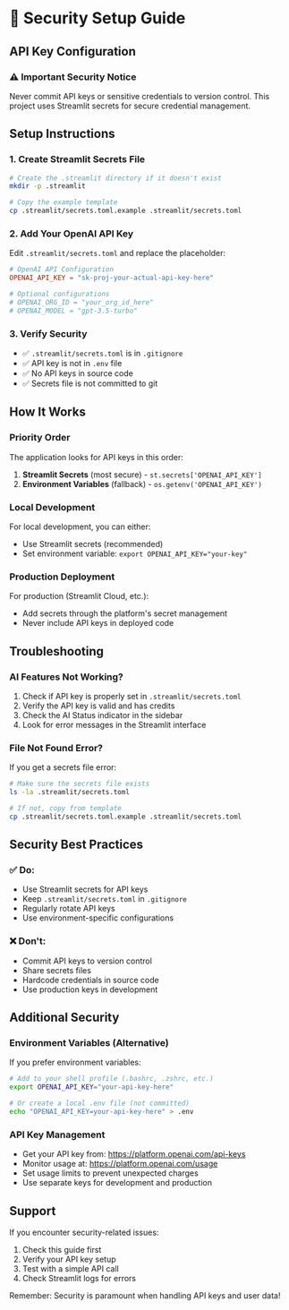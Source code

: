 # 🔐 Security Setup Guide

## API Key Configuration

### ⚠️ Important Security Notice
Never commit API keys or sensitive credentials to version control. This project uses Streamlit secrets for secure credential management.

## Setup Instructions

### 1. Create Streamlit Secrets File
```bash
# Create the .streamlit directory if it doesn't exist
mkdir -p .streamlit

# Copy the example template
cp .streamlit/secrets.toml.example .streamlit/secrets.toml
```

### 2. Add Your OpenAI API Key
Edit `.streamlit/secrets.toml` and replace the placeholder:

```toml
# OpenAI API Configuration
OPENAI_API_KEY = "sk-proj-your-actual-api-key-here"

# Optional configurations
# OPENAI_ORG_ID = "your_org_id_here"
# OPENAI_MODEL = "gpt-3.5-turbo"
```

### 3. Verify Security
- ✅ `.streamlit/secrets.toml` is in `.gitignore`
- ✅ API key is not in `.env` file
- ✅ No API keys in source code
- ✅ Secrets file is not committed to git

## How It Works

### Priority Order
The application looks for API keys in this order:
1. **Streamlit Secrets** (most secure) - `st.secrets['OPENAI_API_KEY']`
2. **Environment Variables** (fallback) - `os.getenv('OPENAI_API_KEY')`

### Local Development
For local development, you can either:
- Use Streamlit secrets (recommended)
- Set environment variable: `export OPENAI_API_KEY="your-key"`

### Production Deployment
For production (Streamlit Cloud, etc.):
- Add secrets through the platform's secret management
- Never include API keys in deployed code

## Troubleshooting

### AI Features Not Working?
1. Check if API key is properly set in `.streamlit/secrets.toml`
2. Verify the API key is valid and has credits
3. Check the AI Status indicator in the sidebar
4. Look for error messages in the Streamlit interface

### File Not Found Error?
If you get a secrets file error:
```bash
# Make sure the secrets file exists
ls -la .streamlit/secrets.toml

# If not, copy from template
cp .streamlit/secrets.toml.example .streamlit/secrets.toml
```

## Security Best Practices

### ✅ Do:
- Use Streamlit secrets for API keys
- Keep `.streamlit/secrets.toml` in `.gitignore`
- Regularly rotate API keys
- Use environment-specific configurations

### ❌ Don't:
- Commit API keys to version control
- Share secrets files
- Hardcode credentials in source code
- Use production keys in development

## Additional Security

### Environment Variables (Alternative)
If you prefer environment variables:
```bash
# Add to your shell profile (.bashrc, .zshrc, etc.)
export OPENAI_API_KEY="your-api-key-here"

# Or create a local .env file (not committed)
echo "OPENAI_API_KEY=your-api-key-here" > .env
```

### API Key Management
- Get your API key from: https://platform.openai.com/api-keys
- Monitor usage at: https://platform.openai.com/usage
- Set usage limits to prevent unexpected charges
- Use separate keys for development and production

## Support

If you encounter security-related issues:
1. Check this guide first
2. Verify your API key setup
3. Test with a simple API call
4. Check Streamlit logs for errors

Remember: Security is paramount when handling API keys and user data!
